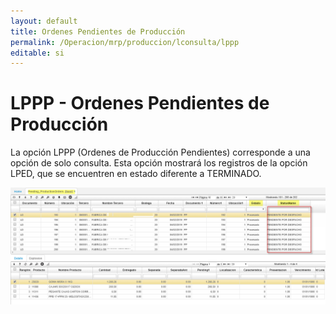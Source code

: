 ```yaml
---
layout: default
title: Ordenes Pendientes de Producción
permalink: /Operacion/mrp/produccion/lconsulta/lppp
editable: si
---
```


# LPPP - Ordenes Pendientes de Producción

La opción LPPP (Ordenes de Producción Pendientes) corresponde a una opción de solo consulta.
Esta opción mostrará los registros de la opción LPED, que se encuentren en estado diferente a TERMINADO.  

![](lppp1.png)


